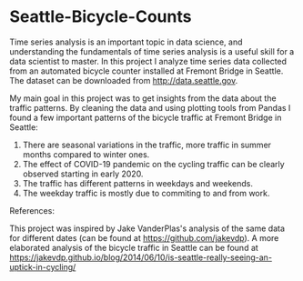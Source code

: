 # Seattle-Bicycle-Counts
Time series analysis is an important topic in data science, and understanding the fundamentals of time series analysis is a useful skill for a data scientist to master. 
In this project I analyze time series data collected from an automated bicycle counter installed at Fremont Bridge in Seattle. The dataset can be downloaded from http://data.seattle.gov. 

My main goal in this project was to get insights from the data about the traffic patterns. By cleaning the data and using plotting tools from Pandas I found a few important patterns of the bicycle traffic at Fremont Bridge in Seattle:

1) There are seasonal variations in the traffic, more traffic in summer months compared to winter ones.
2) The effect of COVID-19 pandemic on the cycling traffic can be clearly observed starting in early 2020. 
3) The traffic has different patterns in weekdays and weekends.
4) The weekday traffic is mostly due to commiting to and from work.



References:

This project was inspired by Jake VanderPlas's analysis of the same data for different dates (can be found at https://github.com/jakevdp). 
A more elaborated analysis of the bicycle traffic in Seattle can be found at https://jakevdp.github.io/blog/2014/06/10/is-seattle-really-seeing-an-uptick-in-cycling/  
